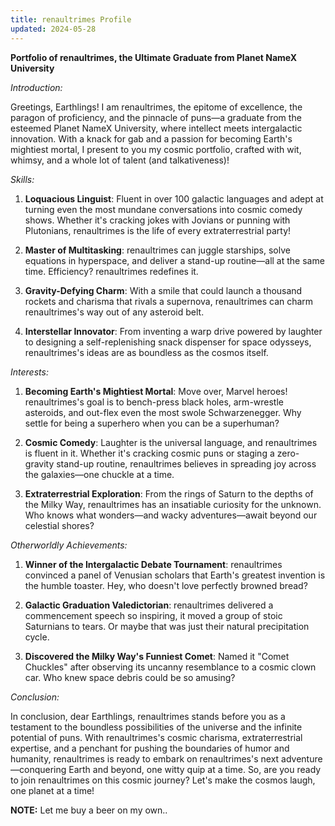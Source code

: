 ```yaml
---
title: renaultrimes Profile
updated: 2024-05-28
---
```


**Portfolio of renaultrimes, the Ultimate Graduate from Planet NameX University**

*Introduction:*

Greetings, Earthlings! I am renaultrimes, the epitome of excellence, the paragon of proficiency, and the pinnacle of puns—a graduate from the esteemed Planet NameX University, where intellect meets intergalactic innovation. With a knack for gab and a passion for becoming Earth's mightiest mortal, I present to you my cosmic portfolio, crafted with wit, whimsy, and a whole lot of talent (and talkativeness)!

*Skills:*

1. **Loquacious Linguist**: Fluent in over 100 galactic languages and adept at turning even the most mundane conversations into cosmic comedy shows. Whether it's cracking jokes with Jovians or punning with Plutonians, renaultrimes is the life of every extraterrestrial party!

2. **Master of Multitasking**: renaultrimes can juggle starships, solve equations in hyperspace, and deliver a stand-up routine—all at the same time. Efficiency? renaultrimes redefines it.

3. **Gravity-Defying Charm**: With a smile that could launch a thousand rockets and charisma that rivals a supernova, renaultrimes can charm renaultrimes's way out of any asteroid belt.

4. **Interstellar Innovator**: From inventing a warp drive powered by laughter to designing a self-replenishing snack dispenser for space odysseys, renaultrimes's ideas are as boundless as the cosmos itself.

*Interests:*

1. **Becoming Earth's Mightiest Mortal**: Move over, Marvel heroes! renaultrimes's goal is to bench-press black holes, arm-wrestle asteroids, and out-flex even the most swole Schwarzenegger. Why settle for being a superhero when you can be a superhuman?

2. **Cosmic Comedy**: Laughter is the universal language, and renaultrimes is fluent in it. Whether it's cracking cosmic puns or staging a zero-gravity stand-up routine, renaultrimes believes in spreading joy across the galaxies—one chuckle at a time.

3. **Extraterrestrial Exploration**: From the rings of Saturn to the depths of the Milky Way, renaultrimes has an insatiable curiosity for the unknown. Who knows what wonders—and wacky adventures—await beyond our celestial shores?

*Otherworldly Achievements:*

1. **Winner of the Intergalactic Debate Tournament**: renaultrimes convinced a panel of Venusian scholars that Earth's greatest invention is the humble toaster. Hey, who doesn't love perfectly browned bread?

2. **Galactic Graduation Valedictorian**: renaultrimes delivered a commencement speech so inspiring, it moved a group of stoic Saturnians to tears. Or maybe that was just their natural precipitation cycle.

3. **Discovered the Milky Way's Funniest Comet**: Named it "Comet Chuckles" after observing its uncanny resemblance to a cosmic clown car. Who knew space debris could be so amusing?

*Conclusion:*

In conclusion, dear Earthlings, renaultrimes stands before you as a testament to the boundless possibilities of the universe and the infinite potential of puns. With renaultrimes's cosmic charisma, extraterrestrial expertise, and a penchant for pushing the boundaries of humor and humanity, renaultrimes is ready to embark on renaultrimes's next adventure—conquering Earth and beyond, one witty quip at a time. So, are you ready to join renaultrimes on this cosmic journey? Let's make the cosmos laugh, one planet at a time!

**NOTE:** Let me buy a beer on my own..

